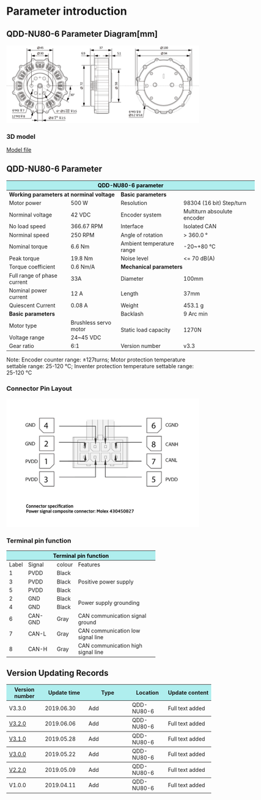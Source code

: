 # Parameter introduction 
## QDD-NU80-6 Parameter Diagram[mm]
![QDD-NU80-6]( ../../img/QDD_NU80-6_v3_3三视图.png ) 
### 3D model 
[Model file ]( ../../3DModel/QDD_NU80-6_v3_3.step.zip )


## QDD-NU80-6 Parameter
<table style="width:650px"><thead><tr><th colspan="4" style="background: PaleTurquoise; color: black;">QDD-NU80-6 parameter</th></tr></thead><tbody><tr><td colspan="2"><b>Working parameters at norminal voltage</b></td><td colspan="2"><b>Basic parameters</b></td></tr><tr><td style="width:175px">Motor power</td><td style="width:135px">500 W</td><td style="width:130px">Resolution</td><td style="width:220px">98304 (16 bit) Step/turn</td></tr><tr><td>Norminal voltage</td><td>42 VDC</td><td style="width:130px">Encoder system</td><td style="width:220px">Multiturn absoulute encoder</td></tr><tr><td>No load speed</td><td>	366.67 RPM</td><td>Interface</td><td>Isolated CAN</td></tr><tr><td>Norminal speed</td><td>250 RPM</td><td>Angle of rotation</td><td>> 360.0 °</td></tr><tr><td>Nominal torque</td><td>6.6 Nm</td><td>Ambient temperature range</td><td>-20~+80 °C</td></tr><td>Peak torque</td><td>19.8 Nm</td><td>Noise level</td><td><= 70 dB(A)</td></tr><tr><td>Torque coefficient</td><td>0.6 Nm/A</td><td colspan="2"><b>Mechanical parameters</b></td></tr><tr><td>Full range of phase current</td><td>33A</td><td style="width:175px">Diameter</td><td style="width:175px">100mm</td></tr><tr><td>Nominal power current</td><td>12 A</td><td>Length</td><td>37mm</td></tr><tr><td>Quiescent Current</td><td>0.08 A</td><td>Weight</td><td>453.1 g</td></tr> <tr><td colspan="2"><b>Basic parameters</b></td><td>Backlash</td><td>9 Arc min</td></tr><tr><td>Motor type</td><td>Brushless servo motor</td><td rowspan="2">	Static load capacity</td rowspan="2"><td rowspan="2">1270N</td rowspan="2"></tr><tr><td>Voltage range</td><td>24~45 VDC</td></tr><tr><td>Gear ratio</td><td>6:1</td><td>Version number</td><td>v3.3</td></tr></tbody></table>
 Note: Encoder counter range: ±127turns; Motor protection temperature settable range: 25-120 °C; Inventer protection temperature settable range: 25-120 °C


### Connector Pin Layout

<img src="../../img/配线2-2.png" style="width:600px">

### Terminal pin function

<table class="tableizer-table" style="width:390px">
 <thead><tr class="tableizer-firstrow"><th colspan="4" style="background: PaleTurquoise; color: black;">Terminal pin function</th></tr></thead><tbody><tr><td>Label</td><td>Signal</td><td>colour</td><td>Features </td></tr><tr><td>1</td><td>PVDD</td><td>Black</td><td rowspan="3">Positive power supply </td></tr><tr><td>3</td><td>PVDD</td><td>Black</td></tr><tr><td>5</td><td>PVDD</td><td>Black</td></tr><tr><td>2</td><td>GND</td><td>Black</td> <td rowspan="2">Power supply grounding</td></tr><tr><td>4</td><td>GND</td><td>Black</td></tr><tr><td>6</td><td>CAN-GND</td><td>Gray</td><td>CAN communication signal ground</td></tr><tr><td>7</td><td>CAN-L</td><td>Gray</td><td>CAN communication low signal line</td></tr><tr><td>8</td><td>CAN-H</td><td>Gray</td><td>CAN communication high signal line</td></tr></tbody></table>
 </tbody></table>


## Version Updating Records


<table style="width:600px"><thead><tr style="background:PaleTurquoise"><th style="width:80px">Version number</th><th style="width:100px">Update time</th><th style="width:100px">Type </th><th style="width:80px">Location</th><th>Update content</th></tr></thead><tbody><tr><td>V3.3.0 </td><td>2019.06.30</td><td>Add</td><td>QDD-NU80-6</td><td>Full text added</th></tr></thead><tbody><tr><td><a href="http://wiki.innfos.com/wiki/en/index.html#!pages/QDD-NU80-6_v3_2.md">V3.2.0 </a> </td><td>2019.06.06</td><td>Add</td><td>QDD-NU80-6</td><td>Full text added</th></tr></thead><tbody><tr><td><a href="http://wiki.innfos.com/wiki/en/index.html#!pages/QDD-NU80-6_v3_1.md">V3.1.0 </a></td><td>2019.05.28</td><td>Add</td><td>QDD-NU80-6</td><td>Full text added</th></tr></thead><tbody><tr><td><a href="http://wiki.innfos.com/wiki/en/index.html#!pages/QDD-NU80-6_v3_0.md">V3.0.0 </a></td><td>2019.05.22</td><td>Add</td><td>QDD-NU80-6</td><td>Full text added</th></tr></thead><tbody><tr><td><a href="http://wiki.innfos.com/wiki/en/index.html#!pages/QDD-NU80-6_v2_2.md">V2.2.0 </a></td><td>2019.05.09</td><td>Add</td><td>QDD-NU80-6</td><td>Full text added</th></tr></thead><tbody><tr><td>V1.0.0</td><td>2019.04.11</td><td>Add</td><td>QDD-NU80-6</td><td>Full text added</td></tbody></table>
